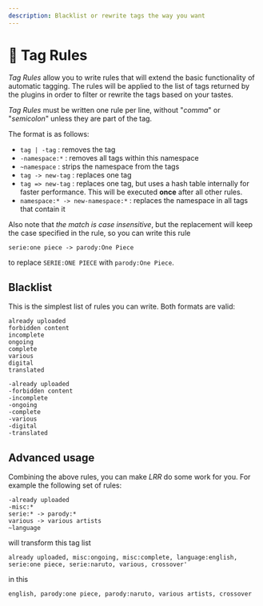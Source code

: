 ```yaml
---
description: Blacklist or rewrite tags the way you want
---
```


# 📏 Tag Rules

_Tag Rules_ allow you to write rules that will extend the basic functionality of automatic tagging. The rules will be applied to the list of tags returned by the plugins in order to filter or rewrite the tags based on your tastes.

_Tag Rules_ must be written one rule per line, without "_comma_" or "_semicolon_" unless they are part of the tag.

The format is as follows:

* `tag | -tag` : removes the tag
* `-namespace:*` : removes all tags within this namespace
* `~namespace` : strips the namespace from the tags
* `tag -> new-tag` : replaces one tag
* `tag => new-tag` : replaces one tag, but uses a hash table internally for faster performance. This will be executed __once__ after all other rules.
* `namespace:* -> new-namespace:*` : replaces the namespace in all tags that contain it

Also note that _the match is case insensitive_, but the replacement will keep the case specified in the rule, so you can write this rule

```
serie:one piece -> parody:One Piece
```

to replace `SERIE:ONE PIECE` with `parody:One Piece`.

## Blacklist

This is the simplest list of rules you can write. Both formats are valid:

```
already uploaded
forbidden content
incomplete
ongoing
complete
various
digital
translated
```

```
-already uploaded
-forbidden content
-incomplete
-ongoing
-complete
-various
-digital
-translated
```

## Advanced usage

Combining the above rules, you can make _LRR_ do some work for you. For example the following set of rules:

```
-already uploaded
-misc:*
serie:* -> parody:*
various -> various artists
~language
```

will transform this tag list

```
already uploaded, misc:ongoing, misc:complete, language:english,
serie:one piece, serie:naruto, various, crossover'
```

in this

```
english, parody:one piece, parody:naruto, various artists, crossover
```
